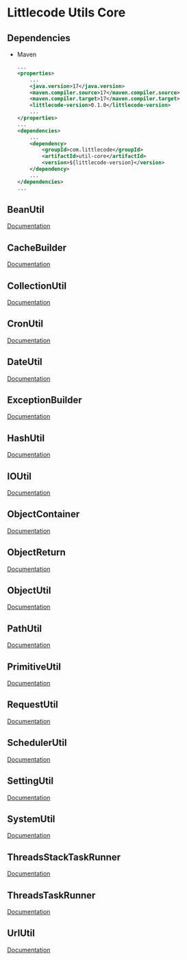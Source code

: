 # Littlecode Utils Core

## Dependencies

- Maven
    ```xml
    ... 
    <properties>
        ...
        <java.version>17</java.version>
        <maven.compiler.source>17</maven.compiler.source>
        <maven.compiler.target>17</maven.compiler.target>
        <littlecode-version>0.1.0</littlecode-version>
        ...
    </properties>
    ...
    <dependencies>
        ...
        <dependency>
            <groupId>com.littlecode</groupId>
            <artifactId>util-core</artifactId>
            <version>${littlecode-version}</version>
        </dependency>
        ...
    </dependencies>
    ...
    ```

## BeanUtil

[Documentation](docs/README-BeanUtil.md)

## CacheBuilder

[Documentation](docs/README-CacheBuilder.md)

## CollectionUtil

[Documentation](docs/README-CollectionUtil.md)

## CronUtil

[Documentation](docs/README-CronUtil.md)

## DateUtil

[Documentation](docs/README-DateUtil.md)

## ExceptionBuilder

[Documentation](docs/README-ExceptionBuilder.md)

## HashUtil

[Documentation](docs/README-HashUtil.md)

## IOUtil

[Documentation](docs/README-IOUtil.md)

## ObjectContainer

[Documentation](docs/README-ObjectContainer.md)

## ObjectReturn

[Documentation](docs/README-ObjectReturn.md)

## ObjectUtil

[Documentation](docs/README-ObjectUtil.md)

## PathUtil

[Documentation](docs/README-PathUtil.md)

## PrimitiveUtil

[Documentation](docs/README-ObjectUtil.md)

## RequestUtil

[Documentation](docs/README-RequestUtil.md)

## SchedulerUtil

[Documentation](docs/README-SchedulerUtil.md)

## SettingUtil

[Documentation](docs/README-SettingUtil.md)

## SystemUtil

[Documentation](docs/README-SystemUtil.md)

## ThreadsStackTaskRunner

[Documentation](docs/README-ThreadsTaskRunnerTest.md)

## ThreadsTaskRunner

[Documentation](docs/README-ThreadsTaskRunner.md)

## UrlUtil

[Documentation](docs/README-UrlUtil.md)
